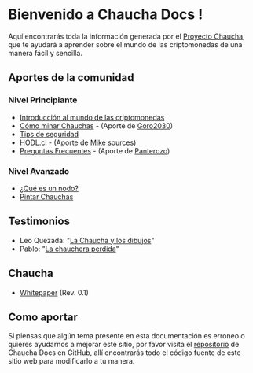 # Bienvenido a Chaucha Docs !

Aquí encontrarás toda la información generada por el [Proyecto Chaucha](http://www.chaucha.cl/), que te ayudará a aprender sobre el mundo de las criptomonedas de una manera fácil y sencilla.

## Aportes de la comunidad

### Nivel Principiante

* [Introducción al mundo de las criptomonedas](/intro)
* [Cómo minar Chauchas](/mining) - (Aporte de [Goro2030](https://github.com/Goro2030))
* [Tips de seguridad](/sec)
* [HODL.cl](/hodl) - (Aporte de [Mike sources](https://t.me/mikesources))
* [Preguntas Frecuentes](/faq) - (Aporte de [Panterozo](https://github.com/panterozo))

### Nivel Avanzado

* [¿Qué es un nodo?](/nodo)
* [Pintar Chauchas](/pintar)

## Testimonios
* Leo Quezada: "[La Chaucha y los dibujos](/leo)"
* Pablo: "[La chauchera perdida](/pablo)"


## Chaucha
* [Whitepaper](/whitepaper) (Rev. 0.1)

## Como aportar

Si piensas que algún tema presente en esta documentación es erroneo o quieres ayudarnos a mejorar este sitio, por favor visita el [repositorio](https://github.com/proyecto-chaucha/docs) de Chaucha Docs en GitHub, allí encontrarás todo el código fuente de este sitio web para modificarlo a tu manera.
